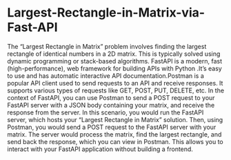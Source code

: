 # Largest-Rectangle-in-Matrix-via-Fast-API
The “Largest Rectangle in Matrix” problem involves finding the largest rectangle of identical numbers in a 2D matrix. This is typically solved using dynamic programming or stack-based algorithms.
FastAPI is a modern, fast (high-performance), web framework for building APIs with Python .It’s easy to use and has automatic interactive API documentation.Postman is a popular API client used to send requests to an API and receive responses. It supports various types of requests like GET, POST, PUT, DELETE, etc. In the context of FastAPI, you can use Postman to send a POST request to your FastAPI server with a JSON body containing your matrix, and receive the response from the server.
In this scenario, you would run the FastAPI server, which hosts your “Largest Rectangle in Matrix” solution. Then, using Postman, you would send a POST request to the FastAPI server with your matrix. The server would process the matrix, find the largest rectangle, and send back the response, which you can view in Postman. This allows you to interact with your FastAPI application without building a frontend.
